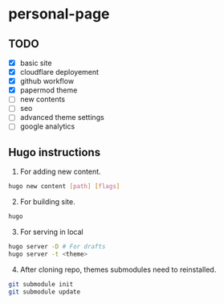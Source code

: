 # personal-page

## TODO

- [x]  basic site
- [x]  cloudflare deployement
- [x]  github workflow
- [x]  papermod theme
- [ ]  new contents
- [ ]  seo
- [ ]  advanced theme settings
- [ ]  google analytics

## Hugo instructions
1. For adding new content.
```bash
hugo new content [path] [flags]
```
2. For building site.
```bash
hugo
```
3. For serving in local
```bash
hugo server -D # For drafts
hugo server -t <theme>
```
4. After cloning repo, themes submodules need to reinstalled.
```bash
git submodule init
git submodule update
```
